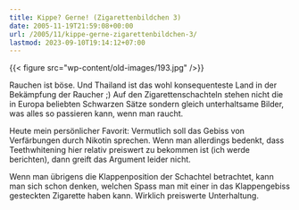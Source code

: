 ```yaml
---
title: Kippe? Gerne! (Zigarettenbildchen 3)
date: 2005-11-19T21:59:08+00:00
url: /2005/11/kippe-gerne-zigarettenbildchen-3/
lastmod: 2023-09-10T19:14:12+07:00
---
```

{{< figure src="wp-content/old-images/193.jpg" />}}

Rauchen ist böse. Und Thailand ist das wohl konsequenteste Land in der Bekämpfung der Raucher ;) Auf den Zigarettenschachteln stehen nicht die in Europa beliebten Schwarzen Sätze sondern gleich unterhaltsame Bilder, was alles so passieren kann, wenn man raucht.

Heute mein persönlicher Favorit: Vermutlich soll das Gebiss von Verfärbungen durch Nikotin sprechen. Wenn man allerdings bedenkt, dass Teethwhitening hier relativ preiswert zu bekommen ist (ich werde berichten), dann greift das Argument leider nicht.

Wenn man übrigens die Klappenposition der Schachtel betrachtet, kann man sich schon denken, welchen Spass man mit einer in das Klappengebiss gesteckten Zigarette haben kann. Wirklich preiswerte Unterhaltung.

